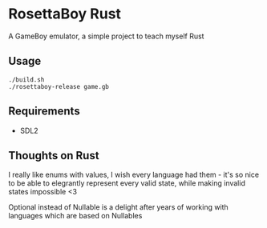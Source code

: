RosettaBoy Rust
===============
A GameBoy emulator, a simple project to teach myself Rust

Usage
-----
```
./build.sh
./rosettaboy-release game.gb
```

Requirements
------------
- SDL2


Thoughts on Rust
----------------
I really like enums with values, I wish every language had them - it's so
nice to be able to elegrantly represent every valid state, while making
invalid states impossible <3

Optional instead of Nullable is a delight after years of working with
languages which are based on Nullables